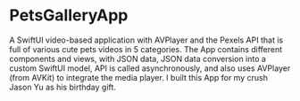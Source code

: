 # PetsGalleryApp
A SwiftUI video-based application with AVPlayer and the Pexels API that is full of various cute pets videos in 5 categories. The App contains different components and views, with JSON data, JSON data conversion into a custom SwiftUI model, API is called asynchronously, and also uses AVPlayer (from AVKit) to integrate the media player. I built this App for my crush Jason Yu as his birthday gift. 
